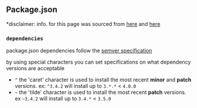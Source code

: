 ## Package.json

*disclaimer: info. for this page was sourced from [here](https://stackabuse.com/caret-vs-tilde-in-package-json/) and [here](https://michaelsoolee.com/npm-package-tilde-caret/)

### `dependencies`
package.json dependencies follow the [semver specification](https://github.com/doc-duncan/knowledge/blob/master/standards/semver.md)

by using special characters you can set specifications on what dependency versions are acceptable

- `^` the 'caret' character is used to install the most recent **minor** and **patch** versions. ex: `^3.4.2` will install up to `3.*.*` < `4.0.0`
- `~` the 'tilde' character is used to install the most recent **patch** versions. ex `~3.4.2` will install up to `3.4.*` < `3.5.0`